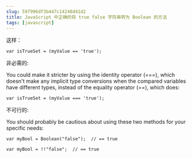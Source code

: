 ```yaml
---
slug: 597996df3b447c14248d41d2
title: JavaScript 中正确的将 true false 字符串转为 Boolean 的方法
tags: [javascript]
---
```


这样：
```
var isTrueSet = (myValue == 'true');
```

非必需的:

You could make it stricter by using the identity operator (===), which doesn't make any implicit type conversions when the compared variables have different types, instead of the equality operator (==), which does:
```
var isTrueSet = (myValue === 'true');
```

不可行的:

You should probably be cautious about using these two methods for your specific needs:
```
var myBool = Boolean("false");  // == true

var myBool = !!"false";  // == true
```
